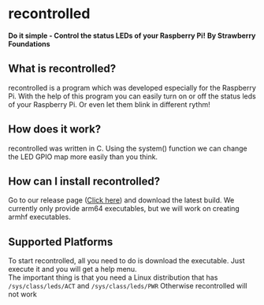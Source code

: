 # recontrolled
**Do it simple - Control the status LEDs of your Raspberry Pi!**
**By Strawberry Foundations**

## What is recontrolled?
recontrolled is a program which was developed especially for the Raspberry Pi. With the help of this program you can easily turn on or off the status leds of your Raspberry Pi. Or even let them blink in different rythm!

## How does it work?
recontrolled was written in C. Using the system() function we can change the LED GPIO map more easily than you think. 

## How can I install recontrolled?
Go to our release page ([Click here](https://github.com/Strawberry-Foundations/recontrolled/releases)) and download the latest build. We currently only provide arm64 executables, but we will work on creating armhf executables.

## Supported Platforms
To start recontrolled, all you need to do is download the executable. Just execute it and you will get a help menu. <br>
The important thing is that you need a Linux distribution that has `/sys/class/leds/ACT` and `/sys/class/leds/PWR` 
Otherwise recontrolled will not work
